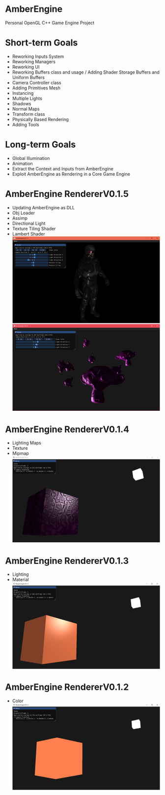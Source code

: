 # AmberEngine
Personal OpenGL C++ Game Engine Project

# Short-term Goals 
- Reworking Inputs System
- Reworking Managers
- Reworking UI
- Reworking Buffers class and usage / Adding Shader Storage Buffers and Uniform Buffers
- Camera Controller class
- Adding Primitives Mesh
- Instancing
- Multiple Lights
- Shadows
- Normal Maps
- Transform class
- Physically Based Rendering
- Adding Tools

# Long-term Goals
- Global Illumination
- Animation
- Extract the Context and Inputs from AmberEngine
- Exploit AmberEngine as Rendering in a Core Game Engine

# AmberEngine RendererV0.1.5
- Updating AmberEngine as DLL
- Obj Loader
- Assimp
- Directional Light
- Texture Tiling Shader
- Lambert Shader
![alt text](Screens/AmberRenderer1.5.png?raw=true "AmberEngine")
![alt text](Screens/AmberRendererV0.1.5.png?raw=true "AmberEngine")

# AmberEngine RendererV0.1.4
- Lighting Maps
- Texture
- Mipmap
![alt text](Screens/AmberRendererV0.1.4.png?raw=true "AmberEngine")

# AmberEngine RendererV0.1.3
- Lighting
- Material
![alt text](Screens/AmberRendererV0.1.3.png?raw=true "AmberEngine")

# AmberEngine RendererV0.1.2
- Color
![alt text](Screens/AmberRendererV0.1.2.png?raw=true "AmberEngine")
